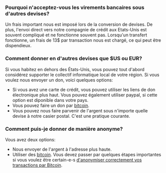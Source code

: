 ### Pourquoi n'acceptez-vous les virements bancaires sous d'autres devises?

Un frais important nous est imposé lors de la conversion de devises. De plus, l'envoi direct vers notre compagnie de crédit aux Etats-Unis est souvent compliqué et ne fonctionne souvent pas. Lorsqu'un transfert fonctionne, un frais de 13$ par transaction nous est chargé, ce qui peut être dispendieux.

### Comment donner en d'autres devises que $US ou EUR?

Si vous habitez en dehors des États-Unis, vous pouvez tout d'abord considérez supporter le collectif informatique local de votre région. Si vous voulez nous envoyer un don, voici quelques options:

* Si vous avez une carte de crédit, vous pouvez utiliser les liens de don électronique plus haut. Vous pouvez également utiliser paypal, si cette option est diponible dans votre pays.
* Vous pouvez faire un don par [bitcoin](#bitcoin).
* Vous pouvez nous faire parvenir de l'argent sous n'importe quelle devise à notre casier postal. C'est une pratique courante.

### Comment puis-je donner de manière anonyme?

Vous avez deux options:

* Nous envoyer de l'argent à l'adresse plus haute.
* Utiliser des [bitcoin](#bitcoin). Vous devez passer par quelques étapes importantes si vous voulez être certain-e-s [d'anonymiser correctement vos transactions par Bitcoin](https://en.bitcoin.it/wiki/Anonymity).


